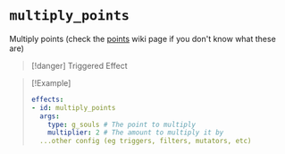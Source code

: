 # `multiply_points`

Multiply points (check the [points](https://plugins.auxilor.io/effects/points) wiki page if you don't know what these are)

> [!danger] Triggered Effect

> [!Example]
> ```yaml
> effects:
> - id: multiply_points
>   args:
>     type: g_souls # The point to multiply
>     multiplier: 2 # The amount to multiply it by
>   ...other config (eg triggers, filters, mutators, etc)
> ```
